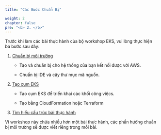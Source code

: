 ```yaml
---
title: "Các Bước Chuẩn Bị"

weight: 2
chapter: false
pre: "<b> 2. </b>"
---
```


Trước khi làm các bài thực hành của bộ workshop EKS, vui lòng thực hiện ba bước sau đây:

1. [Chuẩn bị môi trường](./2.1-prepare-environment)

    - Tạo và chuẩn bị cho hệ thống của bạn kết nối được với AWS.

    - Chuẩn bị IDE và cây thư mục mã nguồn.

2. [Tạo cụm EKS](./2.2-cluster-creation)

    - Tạo cụm EKS để triển khai các khối công việcs.

    - Tạo bằng CloudFormation hoặc Terraform

3. [Tìm hiểu cấu trúc bài thực hành](./2.3-structure)

Vì workshop này chứa nhiều hơn một bài thực hành, các phần hướng chuẩn bị môi trường sẽ được viết riêng trong mỗi bài.